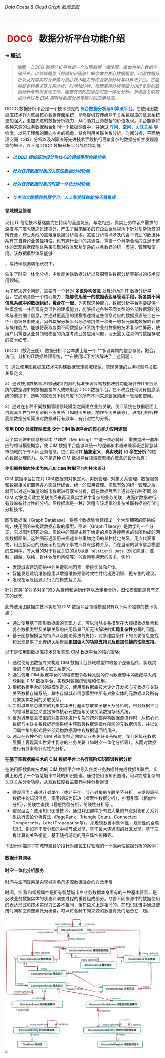 ###### Data Ocean & Cloud Graph  数海云图

***

# <span style="color:#CE0000;"> DOCG  </span> 数据分析平台功能介绍

### ➜ 概述 

> 摘要： *DOCG 数据分析平台是一个以图数据（属性图）库做为核心数据存储系统，以领域模型（领域知识图谱）概念做为核心数据模型，以图数据分析以及内存实时计算做为核心技术能力的综合数据分析与AI算法平台。它能够综合利用关联关系分析、时间轴分析、地理空间分析等能力执行复杂的数据分析与知识发现工作。能够有效的应用在时空一体化分析，多维度关联数据分析以及 EDA 探索性数据分析等新兴的应用领域。*



DOCG 数据分析平台是一个技术领先的<span style="color:#0074D9;"> **综合数据分析与AI算法平台**</span>。它使用图数据库技术作为底层核心数据存储系统，能够提供较传统基于关系数据库的信息系统更加强大，更加先进的数据分析能力，从而助力业务数据的价值发现。平台能够将各种来源的业务数据融合到同一个数据网络中，并通过<span style="color:#0074D9;"> **时间**</span>，<span style="color:#0074D9;">**空间**</span>，<span style="color:#0074D9;">**关联关系**</span> 等维度，以易于理解的面向业务的视角，综合利用关联关系分析、时间分析、平面地理空间（GIS）分析以及AI算法等先进技术手段执行高度复杂的数据分析并发现隐含的知识。以下是DOCG 数据分析平台的独特功能：

- ##### <span style="color:#0074D9;"> 以 DDD 领域驱动设计为核心的领域模型构建功能</span>

- ##### <span style="color:#0074D9;"> 针对任何数据对象的关联性数据分析功能</span>

- ##### <span style="color:#0074D9;"> 针对任何数据对象的时空一体化分析功能</span>

- ##### <span style="color:#0074D9;">与主流大数据和机器学习，人工智能系统能够无缝集成</span>



#### 领域模型管理

现代 IT 信息技术基础能力在持续的高速发展，与之相应，真实业务中客户需求的深度与广度也随之迅速提升，产生了越来越多的在企业全局视角下针对复杂场景的跨行业，跨业务线的高难度数据分析需求。这些分析需求涉及的各个行业的数据体系有其自身的业务独特性，也有跨行业间的共通性，需要一个科学合理的立足于整体的宏观数据模型体系来实现对各类繁乱复杂的业务数据的统一表述，管理和使用。该数据模型体系能够





，与持续数据演化状况下，



催生了时空一体化分析，多维度关联数据分析以及探索性数据分析等新兴的技术应用领域。





为了解决这个问题，需要有一个针对 **多源异构信息** 处理分析的 IT 数据分析平台，它必须具备一个核心能力：**能够使用统一的数据表达与管理手段，将各类不同信息系统中的数据组织，融合在一起**。为实现这种能力，数据分析平台需要提供一种概念统一并且富有灵活性的建模能力，能够描述各种不同类型的外部数据源的技术与业务细节信息，并通过更高层的建模描述将这些信息对应的数据资源统合在一个业务场景中使用。另外数据分析平台还必须提供一种统一的多元异构数据的获取与操作能力，能够将获取各类不同数据存储系统中业务数据的技术复杂性屏蔽，使用户只需要从业务领域模型的角度考虑业务应用问题，而无需关注具体的数据存取的技术细节。



DOCG（数海云图） 数据分析平台本质上是一个 **多源异构的信息存储，融合，访问，分析的IT数据处理系统，**它使用以下方法解决了上述问题：

1）通过使用图数据库技术来构建数据管理领域模型，实现灵活的业务模型与关联关系定义。

2）通过使用数据管理领域模型内置的标准多源异构数据映射功能将各种IT业务系统的数据源中的数据直接导入或映射到DOCG数据平台。在不改变任何现有信息系统的前提下，透明的实现对不同尺度下的所有不同来源数据的统一管理和使用。

3）通过在各种不同数据管理领域模型之间建立业务关联，使IT系统在数据层面上再现真实世界中复杂的业务关系（如时间关联，地理空间关联等）。进而利用各种高阶数据分析算法对数据进行有效率，有针对性的分析。











**使用 DDD 领域模型概念 设计 CIM 数据平台的核心能力应用逻辑**

为了实现城市信息模型中 **建模（Modeling）**这一核心特征，需要提出一套相应的领域模型概念，使 CIM 数据平台能够以统一的逻辑和术语来兼容表述智慧城市领域的所有不同业务信息，进而实现其 **抽象定义**，**真实映射** 和 **孪生分析** 的核心数据处理能力。以下是这种 CIM 数据平台领域模型核心概念的设计构想：





**使用图数据库技术为核心的 CIM 数据平台的技术设计**

CIM 数据平台旨在对 CIM 数据的对象定义、实例管理、对象关系管理、数据服务和数据相关配置等各方面进行综合、统一的应用管理。实现有效的统一管理之后，就可以对这些海量的城市数据进行孪生分析，既在数据层面上通过在各种不同 的 CIM 对象之间建立关联关系来再现真实世界中复杂的业务关联，进而对数据进行有效率有针对性的分析。图数据库是一种非常适应该场景的复杂关联数据的存储与分析技术。                      

图形数据库（Graph Database） 将整个数据集合建模成一个大型稠密的网络结构，使用图论来构建数据存取的模型。图论（Graph Theory）是数学的一个分支，它以图为研究对象。图论中的图是由若干给定的点及连接两点的线所构成的网状数据图形，这种图形通常用来描述某些事物之间的某种特定关系，用点代表事物，用连接两点的线表示相应两个事物间具有这种关系。而在当前的城市信息模型的应用中，有大量的对于相互关联的`关联数据 Relational Data`（例如包含、控制、接触、联络、群体依附和集结等）的查询和探索的需求，例如：

- 发现城市建筑网络中的关键影响因素、桥接实体和群体。 
- 智能发现建筑维修隐患以增强维修预警时效性并给出更明智、更专业的建议。
- 发现指示危险源头行为的模式及关系。 

针对这类“多对多对多”的关系查询和遍历计算以及定量分析，图论模型更是具有先天的优势。

此外使用图数据库技术实现的 CIM 数据平台领域模型具有以下两个独特的技术优点：

- 通过使⽤基于图形数据库的实现⽅式，可以消除关系模型在大规模数据集合和复杂数据类型及关联关系的应用场景下所无法解决的**实现复杂性**方面的问题。
- 基于图数据模型的特点以及图论算法的支持，对多维度条件下的关联信息查找和发现提供了比传统关系模型**更加强大的功能支持以及更加快捷的性能支持**。

以下是使用图数据库技术研发实现 CIM 数据平台的核心策略:

1. 通过使用图数据库来构建 CIM 数据平台领域模型中的各个逻辑组件，实现灵活的 CIM 模型与关联关系定义。
2. 通过使用 CIM 数据平台的领域模型将各种类型的异构数据源中的数据导入或映射到 CIM 数据平台，实现对数据的管理和使用。
3. 根据数据平台的领域模型定义，使用图数据库技术设计开发核心元数据与关联关系数据存储系统，其中存储城市信息模型中所有对象实体的元数据以及所有对象实体之间的关联关系。
4. 当对城市信息模型的对象实体进行基本存取和关联关系分析时，根据数据平台的领域模型定义直接操作核心元数据与关联关系数据存储系统。
5. 当对城市信息模型的对象实体进行复杂的跨外部异构数据源操作时，从核心元数据与关联关系数据存储系统中获取跨数据源操作所需的元数据信息，并以访问属性集的形式将外部异构数据源中的数据返回给用户。
6. 通过在各种不同 CIM 对象类型之间建立业务关联关系映射，使IT系统在数据层面上再现真实世界中复杂的业务关联（如时空一体化分析等），从而对数据进行有效率有针对性的分析。



**在基于图数据库技术的 CIM 数据平台上执行高阶知识图谱数据分析**

在使用图数据库技术的 CIM 数据平台中导入各类业务数据并完成数据关联后，实质上形成了一个智慧城市领域的知识图谱。通过使用该知识图谱，可以完成复杂的关联关系分析功能，从观察粒度看主要有两种分析途径：

- 微观层面：通过针对单个（或若干个）节点对象的关联关系分析，来发现局部数据中的知识信息，常用领域为EDA（探索性数据分析），推荐引擎（相似性分析），关联性查找（最短路径分析，关联性分析等）。
- 宏观层面：使用知识图谱技术，通过对图谱中所有或大量的节点对象和关系对象执行图论分析算法（PageRank，Triangle Count，Connected Components，Label Propagation等），来发现数据中整体性，规律性的全局知识。例如基于度分布的中枢节点发现，基于最大连通图的社区发现，基于三角计算的关系衡量，基于随机游走的用户属性传播等。

下图示例描述了在城市建设阶段针对建设工程管理的一个探索性数据分析的案例：













#### 数据计算网格







#### 时空一体化分析服务

时间与空间要素是实现城市场景多源数据融合的有效手段

时间，空间 和常规属性是所有智慧城市中业务数据本身固有的三种基本要素，是反映业务数据实体的状态和演变过程的重要组成部分。尽管不同来源中的数据使用的表达形式和技术实现方式各不相同，但在语义上是相同的。在知识图谱中通过使用时间和空间要素做为桥梁，可以将各种不同来源的数据有效的融合在一起。













<img src="DOCG-Term-ER.jpg" style="zoom:50%;" />





<img src="/media/wangychu/NSStorage1/GIT/DOCG/docg_platform/Documentation/intro/DOCG-Component-WholePicture.jpg" style="zoom: 50%;" />
